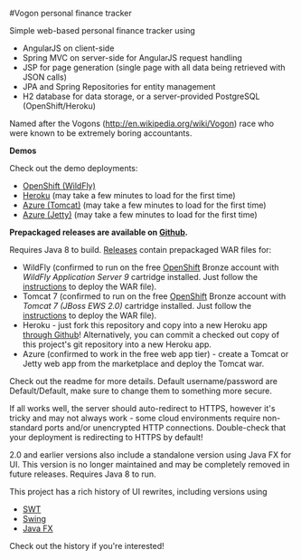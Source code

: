 #Vogon personal finance tracker

Simple web-based personal finance tracker using 

* AngularJS on client-side
* Spring MVC on server-side for AngularJS request handling
* JSP for page generation (single page with all data being retrieved with JSON calls)
* JPA and Spring Repositories for entity management
* H2 database for data storage, or a server-provided PostgreSQL (OpenShift/Heroku)

Named after the Vogons (http://en.wikipedia.org/wiki/Vogon) race who were known to be extremely boring accountants.

**Demos**

Check out the demo deployments:

* [OpenShift (WildFly)](http://vogon-zlogic42demo.rhcloud.com)
* [Heroku](http://vogon-demo.herokuapp.com) (may take a few minutes to load for the first time)
* [Azure (Tomcat)](http://vogon-tomcat.azurewebsites.net) (may take a few minutes to load for the first time)
* [Azure (Jetty)](http://vogon-jetty.azurewebsites.net) (may take a few minutes to load for the first time)

**Prepackaged releases are available on [Github](/../../releases).**

Requires Java 8 to build. [Releases](/../../releases) contain prepackaged WAR files for:

* WildFly (confirmed to run on the free [OpenShift](http://www.openshift.com/) Bronze account with *WildFly Application Server 9* cartridge installed. Just follow the [instructions](http://help.openshift.com/hc/en-us/articles/202399740) to deploy the WAR file).
* Tomcat 7 (confirmed to run on the free [OpenShift](http://www.openshift.com/) Bronze account with *Tomcat 7 (JBoss EWS 2.0)* cartridge installed. Just follow the [instructions](http://help.openshift.com/hc/en-us/articles/202399740) to deploy the WAR file).
* Heroku - just fork this repository and copy into a new Heroku app [through Github](http://devcenter.heroku.com/articles/github-integration)! Alternatively, you can commit a checked out copy of this project's git repository into a new Heroku app.
* Azure (confirmed to work in the free web app tier) - create a Tomcat or Jetty web app from the marketplace and deploy the Tomcat war.

Check out the readme for more details. Default username/password are Default/Default, make sure to change them to something more secure.

If all works well, the server should auto-redirect to HTTPS, however it's tricky and may not always work - some cloud environments require non-standard ports and/or unencrypted HTTP connections. Double-check that your deployment is redirecting to HTTPS by default!

2.0 and earlier versions also include a standalone version using Java FX for UI. This version is no longer maintained and may be completely removed in future releases. Requires Java 8 to run.

This project has a rich history of UI rewrites, including versions using

* [SWT](http://www.eclipse.org/swt/) 
* [Swing](http://en.wikipedia.org/wiki/Swing_%28Java%29)
* [Java FX](http://www.oracle.com/technetwork/java/javase/overview/javafx-overview-2158620.html)

Check out the history if you're interested!
